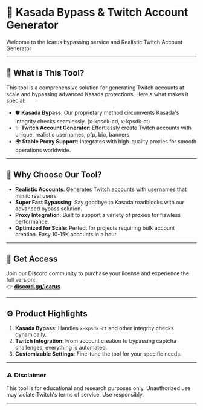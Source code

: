 # 🔐 **Kasada Bypass & Twitch Account Generator**  

Welcome to the Icarus bypassing service and Realistic Twitch Account Generator 

---

## 🚀 **What is This Tool?**  

This tool is a comprehensive solution for generating Twitch accounts at scale and bypassing advanced Kasada protections. Here's what makes it special:  

- 🛡️ **Kasada Bypass**: Our proprietary method circumvents Kasada's integrity checks seamlessly. (x-kpsdk-cd, x-kpsdk-ct)
- ✨ **Twitch Account Generator**: Effortlessly create Twitch accounts with unique, realistic usernames, pfp, bio, banners.  
- 🌍 **Stable Proxy Support**: Integrates with high-quality proxies for smooth operations worldwide.  

---

## 🎯 **Why Choose Our Tool?**  

- **Realistic Accounts**: Generates Twitch accounts with usernames that mimic real users.  
- **Super Fast Bypassing**: Say goodbye to Kasada roadblocks with our advanced bypass solution.  
- **Proxy Integration**: Built to support a variety of proxies for flawless performance.  
- **Optimized for Scale**: Perfect for projects requiring bulk account creation. Easy 10-15K accounts in a hour

---

## 📩 **Get Access**  

Join our Discord community to purchase your license and experience the full version:  
👉 **[discord.gg/icarus](https://discord.gg/icarus)**  

---

## ⚙️ **Product Highlights**  

1. **Kasada Bypass**: Handles `x-kpsdk-ct` and other integrity checks dynamically.  
2. **Twitch Integration**: From account creation to bypassing captcha challenges, everything is automated.  
3. **Customizable Settings**: Fine-tune the tool for your specific needs.  

---

### ⚠️ **Disclaimer**  
This tool is for educational and research purposes only. Unauthorized use may violate Twitch's terms of service. Use responsibly.  

---
